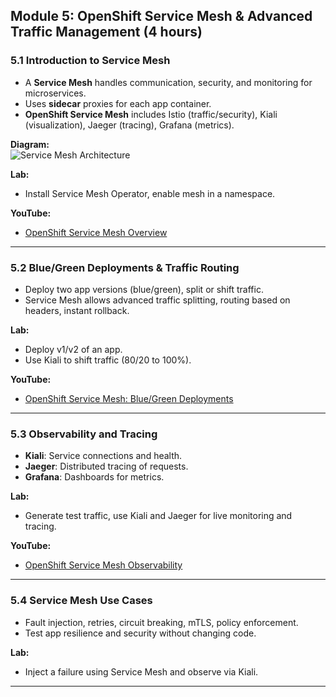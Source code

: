 ## Module 5: OpenShift Service Mesh & Advanced Traffic Management (4 hours)

### 5.1 Introduction to Service Mesh

- A **Service Mesh** handles communication, security, and monitoring for microservices.
- Uses **sidecar** proxies for each app container.
- **OpenShift Service Mesh** includes Istio (traffic/security), Kiali (visualization), Jaeger (tracing), Grafana (metrics).

**Diagram:**  
  ![Service Mesh Architecture](./service-mesh-architecture.png)

**Lab:**  
- Install Service Mesh Operator, enable mesh in a namespace.

**YouTube:**  
- [OpenShift Service Mesh Overview](https://www.youtube.com/watch?v=CeLkHLvBeB4)

---

### 5.2 Blue/Green Deployments & Traffic Routing

- Deploy two app versions (blue/green), split or shift traffic.
- Service Mesh allows advanced traffic splitting, routing based on headers, instant rollback.

**Lab:**  
- Deploy v1/v2 of an app.
- Use Kiali to shift traffic (80/20 to 100%).

**YouTube:**  
- [OpenShift Service Mesh: Blue/Green Deployments](https://www.youtube.com/watch?v=xWBUOq_jIVg)

---

### 5.3 Observability and Tracing

- **Kiali**: Service connections and health.
- **Jaeger**: Distributed tracing of requests.
- **Grafana**: Dashboards for metrics.

**Lab:**  
- Generate test traffic, use Kiali and Jaeger for live monitoring and tracing.

**YouTube:**  
- [OpenShift Service Mesh Observability](https://www.youtube.com/watch?v=VdIewxv9CHs)

---

### 5.4 Service Mesh Use Cases

- Fault injection, retries, circuit breaking, mTLS, policy enforcement.
- Test app resilience and security without changing code.

**Lab:**  
- Inject a failure using Service Mesh and observe via Kiali.

---

